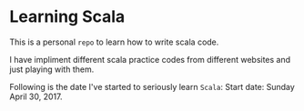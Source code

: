 Learning Scala
================

This is a personal `repo` to learn how to write scala code.

I have impliment different scala practice codes from different websites and just playing with them.

Following is the date I've started to seriously learn `Scala`:
Start date: Sunday April 30, 2017.
